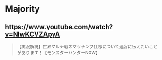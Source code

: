 # Majority

## https://www.youtube.com/watch?v=NlwKCVZApyA

> 【実況解説】世界マルチ戦のマッチング仕様について運営に伝えたいことがあります！【モンスターハンターNOW】 

